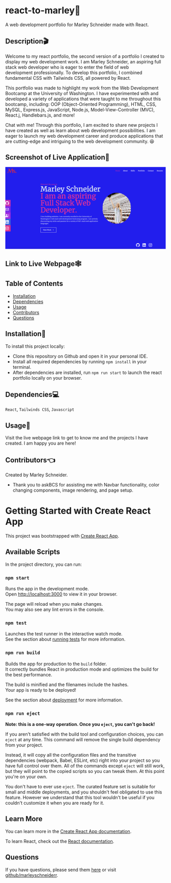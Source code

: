# react-to-marley👋
A web development portfolio for Marley Schneider made with React.

## Description🎬
Welcome to my react portfolio, the second version of a portfolio I created to display my web development work. I am Marley Schneider, an aspiring full stack web developer who is eager to enter the field of web development professionally. To develop this portfolio, I combined fundamental CSS with Tailwinds CSS, all powered by React.

This portfolio was made to highlight my work from the Web Development Bootcamp at the University of Washington. I have experimented with and developed a variety of applications that were taught to me throughout this bootcamp, including: OOP (Object-Oriented Programming), HTML, CSS, MySQL, Express.js, JavaScript, Node.js, Model-View-Controller (MVC), React.j, Handlebars.js, and more!

Chat with me! Through this portfolio, I am excited to share new projects I have created as well as learn about web development possibilities. I am eager to launch my web development career and produce applications that are cutting-edge and intriguing to the web development community. 😆


## Screenshot of Live Application📸
![Screenshot of Live Portfolio](./react-to-marley/images/portfolio-marley.png)

## Link to Live Webpage🕸


## Table of Contents
* [Installation](#installation)
* [Dependencies](#dependencies)
* [Usage](#usage)
* [Contributors](#contributors)
* [Questions](#questions)

## Installation💽
To install this project locally:
- Clone this repository on Github and open it in your personal IDE. 
- Install all required dependencies by running `npm install` in your terminal.
- After dependencies are installed, run `npm run start` to launch the react portfolio locally on your browser.

## Dependencies💻
`React`, `Tailwinds CSS`, `Javascript`

## Usage🙌
Visit the live webpage link to get to know me and the projects I have created. I am happy you are here!

## Contributors👈
Created by Marley Schneider. 
- Thank you to askBCS for assisting me with Navbar functionality, color changing components, image rendering, and page setup. 

# Getting Started with Create React App

This project was bootstrapped with [Create React App](https://github.com/facebook/create-react-app).

## Available Scripts

In the project directory, you can run:

### `npm start`

Runs the app in the development mode.\
Open [http://localhost:3000](http://localhost:3000) to view it in your browser.

The page will reload when you make changes.\
You may also see any lint errors in the console.

### `npm test`

Launches the test runner in the interactive watch mode.\
See the section about [running tests](https://facebook.github.io/create-react-app/docs/running-tests) for more information.

### `npm run build`

Builds the app for production to the `build` folder.\
It correctly bundles React in production mode and optimizes the build for the best performance.

The build is minified and the filenames include the hashes.\
Your app is ready to be deployed!

See the section about [deployment](https://facebook.github.io/create-react-app/docs/deployment) for more information.

### `npm run eject`

**Note: this is a one-way operation. Once you `eject`, you can't go back!**

If you aren't satisfied with the build tool and configuration choices, you can `eject` at any time. This command will remove the single build dependency from your project.

Instead, it will copy all the configuration files and the transitive dependencies (webpack, Babel, ESLint, etc) right into your project so you have full control over them. All of the commands except `eject` will still work, but they will point to the copied scripts so you can tweak them. At this point you're on your own.

You don't have to ever use `eject`. The curated feature set is suitable for small and middle deployments, and you shouldn't feel obligated to use this feature. However we understand that this tool wouldn't be useful if you couldn't customize it when you are ready for it.

## Learn More

You can learn more in the [Create React App documentation](https://facebook.github.io/create-react-app/docs/getting-started).

To learn React, check out the [React documentation](https://reactjs.org/).

## Questions
If you have questions, please send them [here](mailto:marleysue@gmail.com?subject=[GitHub]%20Dev%20Connect) or visit [github/marleyschneiderr](https://github.com/marleyschneiderr).



